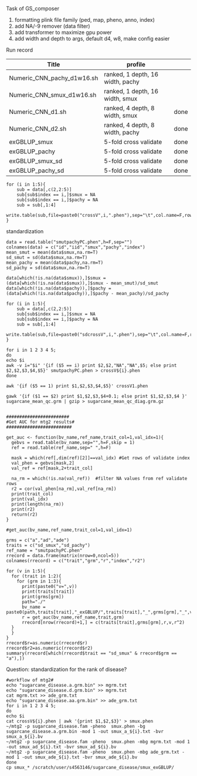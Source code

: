 Task of GS_composer

1. formatting plink file family (ped, map, pheno, anno, index)
2. add NA/-9 remover (data filter)
3. add transformer to maximize gpu power
3. add width and depth to args, default d4, w8, make config easier 



Run record

| Title                      | profile                          |      |
| -------------------------- | -------------------------------- | ---- |
| Numeric_CNN_pachy_d1w16.sh | ranked, 1 depth, 16 width, pachy |      |
| Numeric_CNN_smux_d1w16.sh  | ranked, 1 depth, 16 width, smux  |      |
| Numeric_CNN_d1.sh          | ranked, 4 depth, 8 width, smux   | done |
| Numeric_CNN_d2.sh          | ranked, 4 depth, 8 width, pachy  | done |
| exGBLUP_smux               | 5-fold cross validate            | done |
| exGBLUP_pachy              | 5-fold cross validate            | done |
| exGBLUP_smux_sd            | 5-fold cross validate            | done |
| exGBLUP_pachy_sd           | 5-fold cross validate            | done |

```{r}
for (i in 1:5){
    sub = data[,c(2,2:5)]
	sub[sub$index == i,]$smux = NA
    sub[sub$index == i,]$pachy = NA
    sub = sub[,1:4]
    write.table(sub,file=paste0("crossV",i,".phen"),sep="\t",col.name=F,row.name=F,quote=False)
}
```

standardization 
```{r}
data = read.table("smutpachyPC.phen",h=F,sep="")
colnames(data) = c("id","iid","smux","pachy","index")
mean_smut = mean(data$smux,na.rm=T)
sd_smut = sd(data$smux,na.rm=T)
mean_pachy = mean(data$pachy,na.rm=T)
sd_pachy = sd(data$smux,na.rm=T)

data[which(!is.na(data$smux)),]$smux = (data[which(!is.na(data$smux)),]$smux - mean_smut)/sd_smut
data[which(!is.na(data$pachy)),]$pachy = (data[which(!is.na(data$pachy)),]$pachy - mean_pachy)/sd_pachy

for (i in 1:5){
    sub = data[,c(2,2:5)]
	sub[sub$index == i,]$smux = NA
    sub[sub$index == i,]$pachy = NA
    sub = sub[,1:4]
    write.table(sub,file=paste0("sdcrossV",i,".phen"),sep="\t",col.name=F,row.name=F,quote=F)
}
```

```{bash}
for i in 1 2 3 4 5;
do
echo $i
awk -v i="$i" '{if ($5 == i) print $2,$2,"NA","NA",$5; else print $2,$2,$3,$4,$5}' smutpachyPC.phen > crossV${i}.phen
done

awk '{if ($5 == 1) print $1,$2,$3,$4,$5}' crossV1.phen

gawk '{if ($1 == $2) print $1,$2,$3,$4+0.1; else print $1,$2,$3,$4 }' sugarcane_mean_qc.grm | gzip > sugarcane_mean_qc_diag.grm.gz
```

```{r}

########################
#Get AUC for mtg2 results#
#########################

get_auc <- function(bv_name,ref_name,trait_col=1,val_idx=1){
  gebvs = read.table(bv_name,sep="",h=F,skip = 1)
  ref = read.table(ref_name,sep=" ",h=F)
  
  mask = which(ref[,dim(ref)[2]]==val_idx) #Get rows of validate index
  val_phen = gebvs[mask,2]
  val_ref = ref[mask,2+trait_col]
  
  na_rm = which(!is.na(val_ref))  #filter NA values from ref validate rows
  r2 = cor(val_phen[na_rm],val_ref[na_rm])
  print(trait_col)
  print(val_idx)
  print(length(na_rm))
  print(r2)
  return(r2)
}

#get_auc(bv_name,ref_name,trait_col=1,val_idx=1)

grms = c("a","ad","ade")
traits = c("sd_smux","sd_pachy")
ref_name = "smutpachyPC.phen"
rrecord = data.frame(matrix(nrow=0,ncol=5))
colnames(rrecord) = c("trait","grm","r","index","r2")

for (v in 1:5){
  for (trait in 1:2){
    for (grm in 1:3){
      print(paste0("v=",v))
      print(traits[trait])
      print(grms[grm])
      path="./"
      bv_name = paste0(path,traits[trait],"_exGBLUP/",traits[trait],"_",grms[grm],"_",v,".bv")
      r = get_auc(bv_name,ref_name,trait,grm)
      rrecord[nrow(rrecord)+1,] = c(traits[trait],grms[grm],r,v,r^2)
  }
  }
}
rrecord$r=as.numeric(rrecord$r)
rrecord$r2=as.numeric(rrecord$r2)
summary(rrecord[which(rrecord$trait == "sd_smux" & rrecord$grm == "a"),])
```

Question: standardization for the rank of disease?





```{bash}
#workflow of mtg2#
echo "sugarcane_disease.a.grm.bin" >> mgrm.txt
echo "sugarcane_disease.d.grm.bin" >> mgrm.txt
cat mgrm.txt >> ade_grm.txt
echo "sugarcane_disease.aa.grm.bin" >> ade_grm.txt
for i in 1 2 3 4 5;
do
echo $i
cat crossV${i}.phen | awk '{print $1,$2,$3}' > smux.phen
~/mtg2 -p sugarcane_disease.fam -pheno  smux.phen -bg sugarcane_disease.a.grm.bin -mod 1 -out smux_a_${i}.txt -bvr smux_a_${i}.bv
~/mtg2 -p sugarcane_disease.fam -pheno  smux.phen -mbg mgrm.txt -mod 1 -out smux_ad_${i}.txt -bvr smux_ad_${i}.bv
~/mtg2 -p sugarcane_disease.fam -pheno  smux.phen -mbg ade_grm.txt -mod 1 -out smux_ade_${i}.txt -bvr smux_ade_${i}.bv
done
cp smux_* /scratch/user/s4563146/sugarcane_disease/smux_exGBLUP/
```

